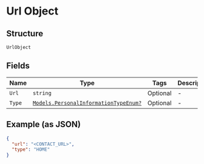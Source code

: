 
# Url Object

## Structure

`UrlObject`

## Fields

| Name | Type | Tags | Description |
|  --- | --- | --- | --- |
| `Url` | `string` | Optional | - |
| `Type` | [`Models.PersonalInformationTypeEnum?`](../../doc/models/personal-information-type-enum.md) | Optional | - |

## Example (as JSON)

```json
{
  "url": "<CONTACT_URL>",
  "type": "HOME"
}
```

